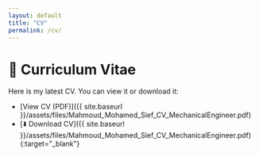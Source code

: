 ```yaml
---
layout: default
title: "CV"
permalink: /cv/
---
```


# 📄 Curriculum Vitae

Here is my latest CV. You can view it or download it:

- [View CV (PDF)]({{ site.baseurl }}/assets/files/Mahmoud_Mohamed_Sief_CV_MechanicalEngineer.pdf)
- [⬇️ Download CV]({{ site.baseurl }}/assets/files/Mahmoud_Mohamed_Sief_CV_MechanicalEngineer.pdf){:target="_blank"}


